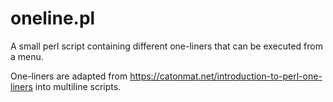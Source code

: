 # oneline.pl
A small perl script containing different one-liners that can be executed from a menu.

One-liners are adapted from https://catonmat.net/introduction-to-perl-one-liners into multiline scripts.
